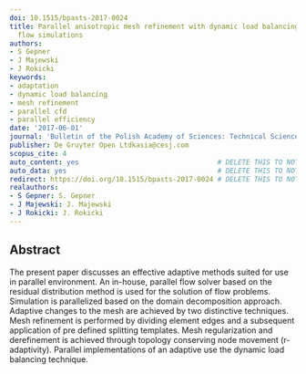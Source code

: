 ```yaml
---
doi: 10.1515/bpasts-2017-0024
title: Parallel anisotropic mesh refinement with dynamic load balancing for transonic
  flow simulations
authors:
- S Gepner
- J Majewski
- J Rokicki
keywords:
- adaptation
- dynamic load balancing
- mesh refinement
- parallel cfd
- parallel efficiency
date: '2017-06-01'
journal: 'Bulletin of the Polish Academy of Sciences: Technical Sciences'
publisher: De Gruyter Open Ltdkasia@cesj.com
scopus_cite: 4
auto_content: yes                                  # DELETE THIS TO NOT AUTO GENERATE CONTENT
auto_data: yes                                     # DELETE THIS TO NOT AUTO GENERATE METADATA
redirect: https://doi.org/10.1515/bpasts-2017-0024 # DELETE THIS TO NOT REDIRECT
realauthors:
- S Gepner: S. Gepner
- J Majewski: J. Majewski
- J Rokicki: J. Rokicki
---
```



## Abstract
The present paper discusses an effective adaptive methods suited for use in parallel environment. An in-house, parallel flow solver based on the residual distribution method is used for the solution of flow problems. Simulation is parallelized based on the domain decomposition approach. Adaptive changes to the mesh are achieved by two distinctive techniques. Mesh refinement is performed by dividing element edges and a subsequent application of pre defined splitting templates. Mesh regularization and derefinement is achieved through topology conserving node movement (r-adaptivity). Parallel implementations of an adaptive use the dynamic load balancing technique.
